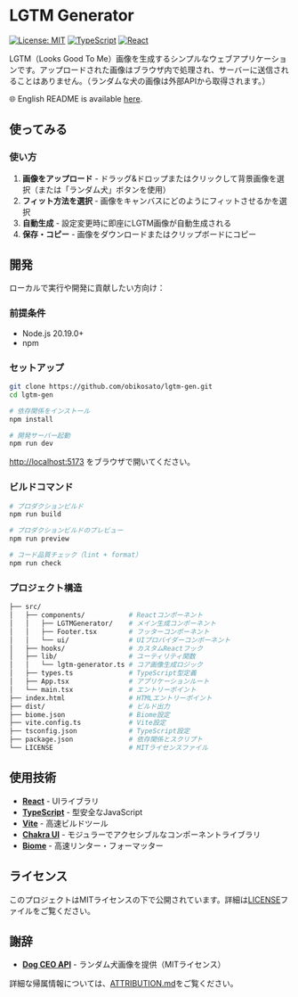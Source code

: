 # LGTM Generator

[![License: MIT](https://img.shields.io/badge/License-MIT-yellow.svg)](https://opensource.org/licenses/MIT)
[![TypeScript](https://img.shields.io/badge/%3C%2F%3E-TypeScript-%230074c1.svg)](https://www.typescriptlang.org/)
[![React](https://img.shields.io/badge/-React-61DAFB?logo=react&logoColor=white)](https://reactjs.org/)

LGTM（Looks Good To Me）画像を生成するシンプルなウェブアプリケーションです。アップロードされた画像はブラウザ内で処理され、サーバーに送信されることはありません。（ランダムな犬の画像は外部APIから取得されます。）

🌐 English README is available [here](README.md).

## 使ってみる

<!-- **[🚀 LGTM画像つくるよ](https://obikosato.github.io/lgtm-gen/)** -->

### 使い方

1. **画像をアップロード** - ドラッグ&ドロップまたはクリックして背景画像を選択（または「ランダム犬」ボタンを使用）
2. **フィット方法を選択** - 画像をキャンバスにどのようにフィットさせるかを選択
3. **自動生成** - 設定変更時に即座にLGTM画像が自動生成される
4. **保存・コピー** - 画像をダウンロードまたはクリップボードにコピー

## 開発

ローカルで実行や開発に貢献したい方向け：

### 前提条件

- Node.js 20.19.0+
- npm

### セットアップ

```bash
git clone https://github.com/obikosato/lgtm-gen.git
cd lgtm-gen

# 依存関係をインストール
npm install

# 開発サーバー起動
npm run dev
```

<http://localhost:5173> をブラウザで開いてください。

### ビルドコマンド

```bash
# プロダクションビルド
npm run build

# プロダクションビルドのプレビュー
npm run preview

# コード品質チェック（lint + format）
npm run check
```

### プロジェクト構造

```sh
├── src/
│   ├── components/           # Reactコンポーネント
│   │   ├── LGTMGenerator/    # メイン生成コンポーネント
│   │   ├── Footer.tsx        # フッターコンポーネント
│   │   └── ui/               # UIプロバイダーコンポーネント
│   ├── hooks/                # カスタムReactフック
│   ├── lib/                  # ユーティリティ関数
│   │   └── lgtm-generator.ts # コア画像生成ロジック
│   ├── types.ts              # TypeScript型定義
│   ├── App.tsx               # アプリケーションルート
│   └── main.tsx              # エントリーポイント
├── index.html                # HTMLエントリーポイント
├── dist/                     # ビルド出力
├── biome.json                # Biome設定
├── vite.config.ts            # Vite設定
├── tsconfig.json             # TypeScript設定
├── package.json              # 依存関係とスクリプト
└── LICENSE                   # MITライセンスファイル
```

## 使用技術

- **[React](https://reactjs.org/)** - UIライブラリ
- **[TypeScript](https://www.typescriptlang.org/)** - 型安全なJavaScript
- **[Vite](https://vitejs.dev/)** - 高速ビルドツール
- **[Chakra UI](https://chakra-ui.com/)** - モジュラーでアクセシブルなコンポーネントライブラリ
- **[Biome](https://biomejs.dev/)** - 高速リンター・フォーマッター

## ライセンス

このプロジェクトはMITライセンスの下で公開されています。詳細は[LICENSE](LICENSE)ファイルをご覧ください。

## 謝辞

- **[Dog CEO API](https://github.com/ElliottLandsborough/dog-ceo-api)** - ランダム犬画像を提供（MITライセンス）

詳細な帰属情報については、[ATTRIBUTION.md](ATTRIBUTION.md)をご覧ください。
